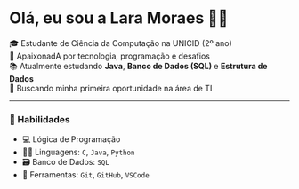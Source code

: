 # Olá, eu sou a Lara Moraes  👩‍💻

🎓 Estudante de Ciência da Computação na UNICID (2º ano)  
🚀 ApaixonadA por tecnologia, programação e desafios  
📚 Atualmente estudando **Java**, **Banco de Dados (SQL)** e **Estrutura de Dados**  
🎯 Buscando minha primeira oportunidade na área de TI  

---

### 🧠 Habilidades
- 💻 Lógica de Programação
- 👩‍💻 Linguagens: `C`, `Java`, `Python`
- 🗃️ Banco de Dados: `SQL`
- 🔧 Ferramentas: `Git`, `GitHub`, `VSCode`








<!---
LaraMoraes1/LaraMoraes1 is a ✨ special ✨ repository because its `README.md` (this file) appears on your GitHub profile.
You can click the Preview link to take a look at your changes.
--->

